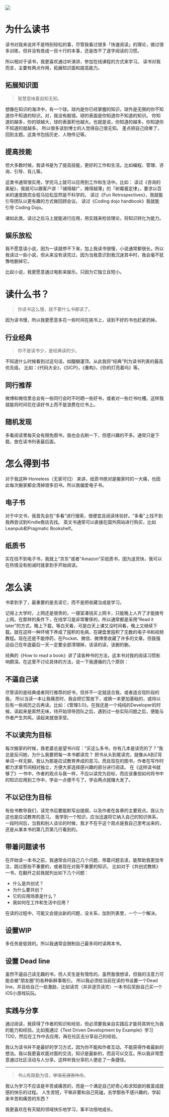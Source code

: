 ![](./_image/2017-04-06-10-43-12.jpg)
# 为什么读书
读书对我来说并不是特别轻松的事，尽管我看过很多「快速阅读」的理论，做过很多训练，但并没有炼成一目十行的本事，还是改不了逐字阅读的习惯。

所以相对于读书，我更喜欢通过听演讲，参加在线课程的方式来学习。
读书对我而言，主要有两点作用，拓展知识面和提高能力。

## 拓展知识面
>智慧意味着自知无知。

想像在知识的海洋中，有一个球。球内是你已经掌握的知识，球外是无限的你不知道你不知道的知识。对，我没有敲错。球的表面是你知道你不知道的知识。
你知道的越多，你的球越大，球的表面积也越大。也就是说，你知道的越多，你知道你不知道的就越多。
所以很多读到博士的人觉得自己很无知。
差点把自己绕晕了，回到主题。这类书包括历史、人物传记等。

## 提高技能
但大多数时候，我读书是为了提高技能，更好的工作和生活。比如编程、管理、咨询、引导、肓儿等。

这类书通常很实用，学完马上就可以应用到工作和生活中。比如：
读过《咨询的奥秘》，我就可以跟客户讲：「铺得越广，摊得越薄」的「树霉酱定律」，要求以百米的速度跑完全程马拉松显然是不科学的。
读过《Fun Retrospectives》，我就能引导团队以更有趣的方式做回顾会议。
读过《Coding dojo handbook》我就能引导 Coding Dojo。

诸如此类。读过之后马上就能进行应用，用实践来检验理论，将知识转化为能力。

## 娱乐放松
我不愿意读小说，因为一读就停不下来，加上我读书很慢，小说通常都很长。所以我读过一些小说，但从来没有读完过，因为当我意识到我沉迷其中时，我会毫不犹豫地删掉它。

比起小说，我更愿意通过电影来娱乐。只因为它独立且短小。

# 读什么书？
>你读书这么慢，就不要什么书都读了。

因为读书慢，所以我更愿意多花一些时间在挑书上，读到不好的书也赶紧扔掉。

## 行业经典
>你不是读书少，是经典读的少。

不知道什么时候看到过这句话，如醍醐灌顶。从此我将“经典”列为读书列表的最高优先级。
比如：《代码大全》，《SICP》，《重构》，《你的灯亮着吗》等。

## 同行推荐
微博和微信里总会有一些同行会时不时晒一些好书，或者对一些烂书吐槽。这样我就能将时间花在读好书上而不是浪费在烂书上。

## 随机发现
多看阅读里每天会有限免图书，我也会去刷一下，但感兴趣的不多。通常只是下载，放在读书列表最后面。

# 怎么得到书
对于我这种 Homeless（无家可归） 来讲，纸质书绝对是搬家时的一大痛，也因此每次搬家都会清掉很多旧书。所以我偏爱电子书。

## 电子书
对于中文书，我首先会在“多看”进行搜索，很便宜且阅读体验好。“多看”上找不到我再尝试到Kindle商店去找。
英文书通常可以直接在国外网站进行购买，比如Leanpub和Pragmatic Bookshelf。

## 纸质书
实在找不到电子书，我就上“京东”或者“Amazon”买纸质书，因为送货快，我可以在热情没有削减时就拿到手开始阅读。

# 怎么读
书拿到手了，最重要的是去读它，而不是把收藏当成是学习。

记得上大学时，上网还是很贵的，一寝室凑钱买上网卡，只能晚上人齐了才能拨号上网。在那样的条件下，在线学习是非常奢侈的，所以通常都是采用“Read it later”的方式，晚上下载，等白天看，可是白天上课又没时间看，晚上又继续下载。就在这样一种环境下养成了囤积的毛病，在硬盘里囤积了无数的电子书和视频教程。现在还是不能停药，在Pocket、微信、微博里收藏了许多的文章。但我强迫自己在年底最后一天一定要全部清理掉，该读的读，该删的删。

经典的《How to read a book》讲了读各种书的方法，这本书对我的阅读习惯影响颇深。在这里不讨论具体的方法，说一下我遵循的几个原则：

## 不逼自己读
尽管读的是经典或者同行推荐的好书，但并不一定就适合我，或者适合现阶段的我。
所以当读一本让我痛苦时，我会把它暂放下，或换一本更加基础的，或待以后有一些阅历之后再读。比如：《管理3.0》。在我还是一个纯纯的Developer的时候，读起来是索然无味，待开始领导团队之后，遇到过一些实际问题之后，便能与作者产生共鸣，读起来就很享受。

## 不以读完为目标
每次搬家的时候，我老婆总是望书兴叹：“买这么多书，你有几本是读完的了？”我总是反问她，为什么我要把每一本书都读完？
把书从头到尾读完，就像从A到Z背单词一样无聊。我认为那是应试教育养成的恶习。而且现在的图书，作者在写作时都力求章节间相对独立，方便大家选择感兴趣的部分进行阅读。
在《这样读书就够了》一书中，作者的观点与我一样，不应以读完为目标，而应该重视如何将书中的知识应用到工作中，学会一点便不亏了，学会两点就赚大发了。

## 不以记住为目标
有些书教导我们，读完书后要能默写出提纲，以及作者在各章的主要观点。我认为这也是应试教育的恶习。
我学到一个知识，应当迅速将它纳入自己的知识体系，一段时间后，当我和别人谈论的时候，我才不在乎这个观点是我自己思考出来的，还是从某本书的第几页第几行看到的。

## 带着问题读书
在开始读一本书之前，我通常会问自己几个问题，带着问题去读，能帮助我更加专注，跳过那些不重要的，或者现在对我不重要的知识。
比如对于《共创式教练》一书，在翻开之前我就列出如下几个问题：
* 什么是共创式？
* 为什么要共创？
* 它的应用场景是什么？
* 我如何在工作和生活中应用？

在读的过程中，可能又会提出新的问题，没关系，加到列表里，一个一个解决。

## 设置WIP
多任务是低效的。所以我通常会限制自己最多同时读两本书。

## 设置 Dead line
虽然不逼自己读无趣的书，但人天生是有惰性的，虽然我很想读，但我的注意力可能会被“朋友圈”的各种新鲜事吸引。
所以我必须给当前在读的书设置一个Dead line，并且给自己一些激励，比如读完（并非逐页读完）一本书后奖励自己买一个iOS小游戏玩玩。

## 实践与分享
通过阅读，我获得了作者的知识和经验，但必须要我亲自实践后才能将其转化为我的能力和经验。比如我通过《Test Driven Development by Example》学习TDD，然后在工作中去应用，再在社区去分享自己的经验。

我认为读书并不是最好的学习方式，因为你不能和作者互动，不能获得作者最新的想法。我以我更喜欢面对面的交流，知识是最新的，而且可以交互。所以我非常愿意通过社区活动与人分享。这样听我分享的人便走了一条捷径。

---

>书山有路勤为径，~~学海无涯苦作舟~~。

我认为学习不应该是辛苦或痛苦的，而是一个满足自己好奇心和求知欲的极富成就感的快乐的过程。
人生苦短，干嘛非要和自己死磕，去学那些不感兴趣的，学起来辛苦和痛苦的东西？

我更喜欢在有天赋的领域快乐地学习，事半功倍地成长。